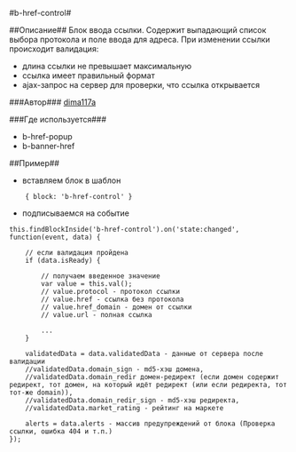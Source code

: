 #b-href-control#

##Описание##
Блок ввода ссылки. Содержит выпадающий список выбора протокола и
поле ввода для адреса. При изменении ссылки происходит валидация:
- длина ссылки не превышает максимальную
- ссылка имеет правильный формат
- ajax-запрос на сервер для проверки, что ссылка открывается

###Автор###
[dima117a](https://staff.yandex-team.ru/dima117a )

###Где используется###
- b-href-popup
- b-banner-href

##Пример##

- вставляем блок в шаблон

```
    { block: 'b-href-control' }

```

- подписываемся на событие
```
this.findBlockInside('b-href-control').on('state:changed', function(event, data) {

    // если валидация пройдена
    if (data.isReady) {

        // получаем введенное значение
        var value = this.val();
        // value.protocol - протокол ссылки
        // value.href - ссылка без протокола
        // value.href_domain - домен от ссылки
        // value.url - полная ссылка

        ...
    }

    validatedData = data.validatedData - данные от сервера после валидации
    //validatedData.domain_sign - md5-хэш домена,
    //validatedData.domain_redir домен-редирект (если домен содержит редирект, тот домен, на который идёт редирект (или если редиректа, тот тот-же domain)),
    //validatedData.domain_redir_sign - md5-хэш редиректа,
    //validatedData.market_rating - рейтинг на маркете

    alerts = data.alerts - массив предупреждений от блока (Проверка ссылки, ошибка 404 и т.п.)
});
```
